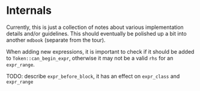 # Internals

Currently, this is just a collection of notes about various implementation details and/or guidelines. This should eventually be polished up a bit into another `mdbook` (separate from the tour).

When adding new expressions, it is important to check if it should be added to `Token::can_begin_expr`, otherwise it may not be a valid `rhs` for an `expr_range`.

TODO: describe `expr_before_block`, it has an effect on `expr_class` and `expr_range`

